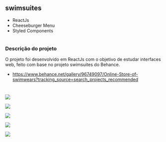 ## swimsuites

- ReactJs
- Cheeseburger Menu
- Styled Components

# 

### Descrição do projeto

O projeto foi desenvolvido em ReactJs com o objetivo de estudar interfaces web, feito com base no projeto swimsuites do Behance.
- https://www.behance.net/gallery/96749097/Online-Store-of-swimwears?tracking_source=search_projects_recommended

# 

![](https://i.ibb.co/0jZ3Sfn/First.png)

![](https://i.ibb.co/q0LBvLT/Shop.png)

![](https://i.ibb.co/McW9sXW/Mobile.png)

![](https://i.ibb.co/C8sqYCy/Login.png)

![](https://i.ibb.co/wLyLR6r/Cart.png)

